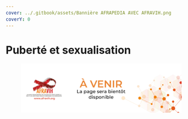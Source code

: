 ```yaml
---
cover: ../.gitbook/assets/Bannière AFRAPEDIA AVEC AFRAVIH.png
coverY: 0
---
```


# Puberté et sexualisation

<figure><img src="../.gitbook/assets/Visuel A VENIR.png" alt=""><figcaption></figcaption></figure>
